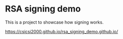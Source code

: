 # RSA signing demo

This is a project to showcase how signing works.

https://csicsi2000.github.io/rsa_signing_demo.github.io/
